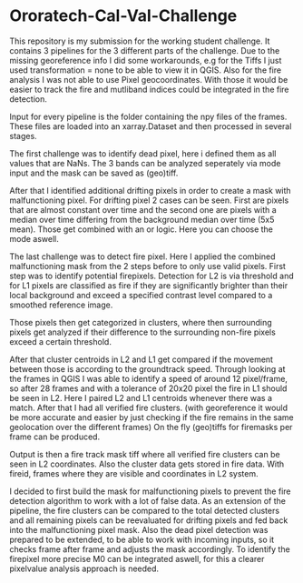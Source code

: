 # Ororatech-Cal-Val-Challenge

This repository is my submission for the working student challenge. It contains 3 pipelines for the 3 different parts of the challenge.
Due to the missing georeference info I did some workarounds, e.g for the Tiffs I just used transformation = none to be able to view it in QGIS.
Also for the fire analysis I was not able to use Pixel geocoordinates. With those it would be easier to track the fire and mutliband indices could be integrated in the fire detection.

Input for every pipeline is the folder containing the npy files of the frames.
These files are loaded into an xarray.Dataset and then processed in several stages.



The first challenge was to identify dead pixel, here i defined them as all values that are NaNs. The 3 bands can be analyzed seperately via mode input and the mask can be saved as (geo)tiff.



After that I identified additional drifting pixels in order to create a mask with malfunctioning pixel. For drifting pixel 2 cases can be seen. First are pixels that are almost constant over time and the second one are pixels with a median over time differing from the background median over time (5x5 mean). Those get combined with an or logic. Here you can choose the mode aswell.



The last challenge was to detect fire pixel. Here I applied the combined malfunctioning mask from the 2 steps before to only use valid pixels.
First step was to identify potential firepixels. Detection for L2 is via threshold and for L1 pixels are classified as fire if they are significantly brighter than their local background and exceed a specified contrast level compared to a smoothed reference image.

Those pixels then get categorized in clusters, where then surrounding pixels get analyzed if their difference to the surrounding non-fire pixels exceed a certain threshold.

After that cluster centroids in L2 and L1 get compared if the movement between those is according to the groundtrack speed. Through looking at the frames in QGIS I was able to identify a speed of around 12 pixel/frame, so after 28 frames and with a tolerance of 20x20 pixel the fire in L1 should be seen in L2. Here I paired L2 and L1 centroids whenever there was a match. After that I had all verified fire clusters.
(with georeference it would be more accurate and easier by just checking if the fire remains in the same geolocation over the different frames)
On the fly (geo)tiffs for firemasks per frame can be produced.

Output is then a fire track mask tiff where all verified fire clusters can be seen in L2 coordinates.
Also the cluster data gets stored in fire data. With fireid, frames where they are visible and coordinates in L2 system.



I decided to first build the mask for malfunctioning pixels to prevent the fire detection algorithm to work with a lot of false data.
As an extension of the pipeline, the fire clusters can be compared to the total detected clusters and all remaining pixels can be reevaluated for drifting pixels and fed back into the malfunctioning pixel mask.
Also the dead pixel detection was prepared to be extended, to be able to work with incoming inputs, so it checks frame after frame and adjusts the mask accordingly.
To identify the firepixel more precise M0 can be integrated aswell, for this a clearer pixelvalue analysis approach is needed.
